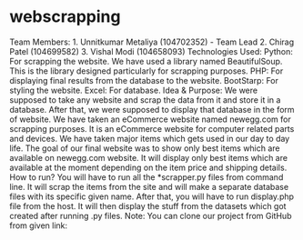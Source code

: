# webscrapping
Team Members: 1. Unnitkumar Metaliya (104702352) - Team Lead 2. Chirag Patel (104699582) 3. Vishal Modi (104658093)  Technologies Used: Python: For scrapping the website. We have used a library named BeautifulSoup. This is the library designed particularly for scrapping purposes. PHP: For displaying final results from the database to the website. BootStarp: For styling the website. Excel: For database.  Idea &amp; Purpose: We were supposed to take any website and scrap the data from it and store it in a database. After that, we were supposed to display that database in the form of website.  We have taken an eCommerce website named newegg.com for scrapping purposes. It is an eCommerce website for computer related parts and devices. We have taken major items which gets used in our day to day life.   The goal of our final website was to show only best items which are available on newegg.com website. It will display only best items which are available at the moment depending on the item price and shipping details.  How to run? You will have to run all the *scrapper.py files from command line. It will scrap the items from the site and will make a separate database files with its specific given name.  After that, you will have to run display.php file from the host. It will then display the stuff from the datasets which got created after running .py files.   Note: You can clone our project from GitHub from given link: 
